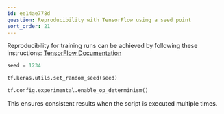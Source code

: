 ```yaml
---
id: ee14ae778d
question: Reproducibility with TensorFlow using a seed point
sort_order: 21
---
```


Reproducibility for training runs can be achieved by following these instructions: [TensorFlow Documentation](https://www.tensorflow.org/versions/r2.8/api_docs/python/tf/config/experimental/enable_op_determinism)

```python
seed = 1234

tf.keras.utils.set_random_seed(seed)

tf.config.experimental.enable_op_determinism()
```

This ensures consistent results when the script is executed multiple times.